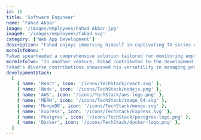 ```yaml
---
id: 16
title: 'Software Engineer'
name: 'Fahad Akbar'
image: '/images/employees/Fahad Akbar.jpg'
imageB: '/images/employees/fahad.svg'
category: ['Web App Development']
description: "Fahad enjoys immersing himself in captivating TV series during his leisure time. Aspiring to ascend as a Top Rated Seller developer, he is dedicated to honing his skills and making significant strides in his professional journey."
moreInfoOne: "
Fahad spearheaded a comprehensive solution tailored for monitoring employee availability in remote work settings. This full-stack approach targeted organizations embracing remote work models. His role was instrumental, as he solely managed the entire project, seamlessly handling both frontend and backend development. Fahad also ensured efficient integration with Slack, a crucial communication tool. To streamline deployment, he Dockerized the application. Technologies used in this project included the MERN stack (MongoDB, Express.js, React, Node.js) and Docker."
moreInfoTwo: "In another venture, Fahad contributed to the development of a Hydrogen-powered storefront catering to an E-commerce business. This storefront specifically targeted women seeking products for themselves or their children. Fahad's role involved developing distinct pages, integrating Shopify functionalities, and configuring dynamic content for easy editing through the Shopify admin panel. He successfully launched the Hydrogen-powered storefront using Oxygen within the Shopify environment. Technologies used for this e-commerce project included Hydrogen, Oxygen, and Shopify.
Fahad's diverse contributions showcased his versatility in managing projects across different domains, employing a range of technologies to deliver effective solutions."
developmentStack:
  [
    { name: 'React', icon: '/icons/TechStack/react.svg' },
    { name: 'Node', icon: '/icons/TechStack/nodejs.png' },
    { name: 'AWS', icon: '/icons/TechStack/aws-logo.png' },
    { name: 'MERN', icon: '/icons/TechStack/image 64.svg' },
    { name: 'MongoDB', icon: '/icons/TechStack/mongo.svg' },
    { name: 'Express', icon: '/icons/TechStack/Express.svg' },
    { name: 'Postgres', icon: '/icons/TechStack/postgres-logo.png' },
    { name: 'Docker', icon: '/icons/TechStack/docker-logo.png' },
  ]
---
```

